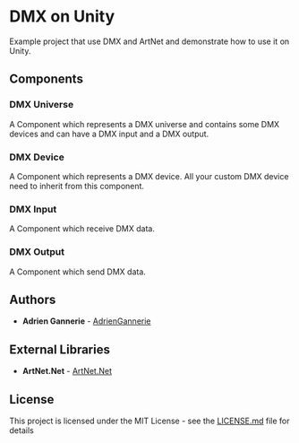 # DMX on Unity

Example project that use DMX and ArtNet and demonstrate how to use it on Unity.

## Components

### DMX Universe

A Component which represents a DMX universe and contains some DMX devices and can have a DMX input and a DMX output.

### DMX Device

A Component which represents a DMX device. All your custom DMX device need to inherit from this component.

### DMX Input

A Component which receive DMX data.

### DMX Output

A Component which send DMX data.

## Authors

* **Adrien Gannerie** - [AdrienGannerie](https://github.com/AdrienGannerie)

## External Libraries

* **ArtNet.Net** - [ArtNet.Net](https://github.com/MikeCodesDotNET/ArtNet.Net)

## License

This project is licensed under the MIT License - see the [LICENSE.md](LICENSE.md) file for details
